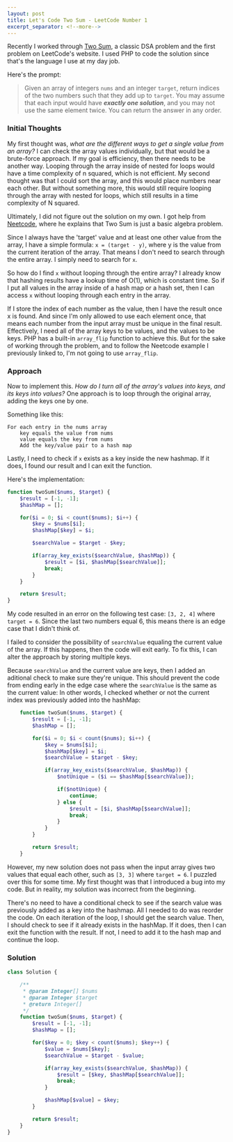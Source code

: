```yaml
---
layout: post
title: Let's Code Two Sum - LeetCode Number 1
excerpt_separator: <!--more-->
---
```


Recently I worked through [Two Sum](https://leetcode.com/problems/two-sum/description/), a classic DSA problem and the first problem on LeetCode's website. I used PHP to code the solution since that's the language I use at my day job.<!--more-->

Here's the prompt:

> Given an array of integers `nums` and an integer `target`, return indices of the two numbers such that they add up to `target`. You may assume that each input would have **<em>exactly one solution</em>**, and you may not use the same element twice. You can return the answer in any order.


### Initial Thoughts

My first thought was, *what are the different ways to get a single value from an array?* I can check the array values individually, but that would be a brute-force approach. If my goal is efficiency, then there needs to be another way. Looping through the array inside of nested for loops would have a time complexity of n squared, which is not efficient. My second thought was that I could sort the array, and this would place numbers near each other. But without something more, this would still require looping through the array with nested for loops, which still results in a time complexity of N squared.

Ultimately, I did not figure out the solution on my own. I got help from [Neetcode](https://www.youtube.com/watch?v=KLlXCFG5TnA), where he explains that Two Sum is just a basic algebra problem.

Since I always have the 'target' value and at least one other value from the array, I have a simple formula: `x = (target - y)`, where y is the value from the current iteration of the array. That means I don't need to search through the entire array. I simply need to search for `x`.

So how do I find `x` without looping through the entire array? I already know that hashing results have a lookup time of O(1), which is constant time. So if I put all values in the array inside of a hash map or a hash set, then I can access `x` without looping through each entry in the array. 

If I store the index of each number as the value, then I have the result once x is found. And since I'm only allowed to use each element once, that means each number from the input array must be unique in the final result. Effectively, I need all of the array keys to be values, and the values to be keys. PHP has a built-in `array_flip` function to achieve this. But for the sake of working through the problem, and to follow the Neetcode example I previously linked to, I'm not going to use `array_flip`. 

### Approach

Now to implement this. *How do I turn all of the array's values into keys, and its keys into values?* One approach is to loop through the original array, adding the keys one by one.

Something like this:

```
For each entry in the nums array
    key equals the value from nums
    value equals the key from nums
    Add the key/value pair to a hash map
```

Lastly, I need to check if `x` exists as a key inside the new hashmap. If it does, I found our result and I can exit the function. 

Here's the implementation:

```php
function twoSum($nums, $target) {
    $result = [-1, -1];
    $hashMap = [];

    for($i = 0; $i < count($nums); $i++) {
        $key = $nums[$i];
        $hashMap[$key] = $i;

        $searchValue = $target - $key;

        if(array_key_exists($searchValue, $hashMap)) {
            $result = [$i, $hashMap[$searchValue]];
            break;
        }
    }

    return $result;
}
```

My code resulted in an error on the following test case: `[3, 2, 4]` where `target = 6`. Since the last two numbers equal 6, this means there is an edge case that I didn't think of.

I failed to consider the possibility of `searchValue` equaling the current value of the array. If this happens, then the code will exit early. To fix this, I can alter the approach by storing multiple keys. 

Because `searchValue` and the current value are keys, then I added an aditional check to make sure they're unique. This should prevent the code from ending early in the edge case where the `searchValue` is the same as the current value: In other words, I checked whether or not the current index was previously added into the hashMap:

```php
    function twoSum($nums, $target) {
        $result = [-1, -1];
        $hashMap = [];

        for($i = 0; $i < count($nums); $i++) {
            $key = $nums[$i];
            $hashMap[$key] = $i;
            $searchValue = $target - $key;

            if(array_key_exists($searchValue, $hashMap)) {
                $notUnique = ($i == $hashMap[$searchValue]);

                if($notUnique) {
                    continue;
                } else {
                    $result = [$i, $hashMap[$searchValue]];
                    break;
                }
            }
        }

        return $result;
    } 
```
    
However, my new solution does not pass when the input array gives two values that equal each other, such as `[3, 3]` where `target = 6`. I puzzled over this for some time. My first thought was that I introduced a bug into my code. But in reality, my solution was incorrect from the beginning. 

There's no need to have a conditional check to see if the search value was previously added as a key into the hashmap. All I needed to do was reorder the code. On each iteration of the loop, I should get the search value. Then, I should check to see if it already exists in the hashMap. If it does, then I can exit the function with the result. If not, I need to add it to the hash map and continue the loop. 

### Solution

```php
class Solution {

    /**
     * @param Integer[] $nums
     * @param Integer $target
     * @return Integer[]
     */
    function twoSum($nums, $target) {
        $result = [-1, -1];
        $hashMap = [];

        for($key = 0; $key < count($nums); $key++) {
            $value = $nums[$key];
            $searchValue = $target - $value;

            if(array_key_exists($searchValue, $hashMap)) {
                $result = [$key, $hashMap[$searchValue]];
                break;
            }

            $hashMap[$value] = $key;
        }

        return $result;
    }
}
```